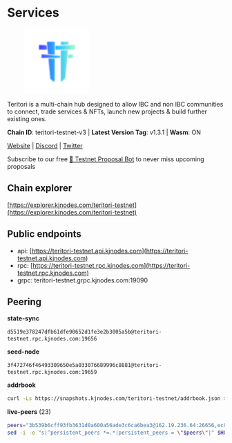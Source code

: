 # Services

<figure><img src="https://raw.githubusercontent.com/kj89/cosmos-images/main/logos/teritori.png" width="150" alt=""><figcaption></figcaption></figure>

Teritori is a multi-chain hub designed to allow IBC and non IBC communities  to connect, trade services & NFTs, launch new projects & build further existing ones.

**Chain ID**: teritori-testnet-v3 | **Latest Version Tag**: v1.3.1 | **Wasm**: ON

[Website](https://teritori.com) | [Discord](https://discord.gg/teritori) | [Twitter](https://twitter.com/TeritoriNetwork)



Subscribe to our free [🤖 Testnet Proposal Bot](https://t.me/kjnodes_testnet_proposal_bot) to never miss upcoming proposals


## Chain explorer
[https://explorer.kjnodes.com/teritori-testnet](https://explorer.kjnodes.com/teritori-testnet)

## Public endpoints

* api: [https://teritori-testnet.api.kjnodes.com](https://teritori-testnet.api.kjnodes.com)
* rpc: [https://teritori-testnet.rpc.kjnodes.com](https://teritori-testnet.rpc.kjnodes.com)
* grpc: teritori-testnet.grpc.kjnodes.com:19090

## Peering

**state-sync**

```text
d5519e378247dfb61dfe90652d1fe3e2b3005a5b@teritori-testnet.rpc.kjnodes.com:19656
```

**seed-node**

```text
3f472746f46493309650e5a033076689996c8881@teritori-testnet.rpc.kjnodes.com:19659
```

**addrbook**
```bash
curl -Ls https://snapshots.kjnodes.com/teritori-testnet/addrbook.json > $HOME/.teritorid/config/addrbook.json
```

**live-peers** (23)
```bash
peers="3b539b6cff93fb3631d0a600a56ade3c6ca6bea3@162.19.236.64:26656,ec0c58dbfe67a12ea16951134e29a6566ac05add@185.217.125.98:26656,303666c503cd27161529692de701f5b2d3a2f043@65.109.23.114:15956,3614bc766d73bebf6b73737b6690af60e7f0683e@65.108.206.118:46656,a2785cabecc10f591d9e8c396c8e162e95a206ec@65.108.226.183:15956,4ebfdac0d496be2407c02202e5ad6f226a11b37a@65.21.134.202:26736,9fc0f6621b1818c9f00ecbd0cd6f9271c2292e8a@65.109.54.15:10656,bf100c1b6b44a6e96ab5691f3023cec3c27747fd@144.126.142.78:46656,07d196ccefcadc548c6cd06cfea425f1544b1495@213.239.217.52:41656,b9bd31a2a68a09d324a9deaf41144ff6d0dbe260@65.108.192.123:15656,c195935295e3429dbd50f155b9a3540b02cbc4d3@65.109.92.240:26656,b6640a6b6062be34a0b5eedb0524c320f31959ef@65.108.234.26:28656,a97eb7a4f3d857f1ff82265d2905fc0762a6bfd4@135.125.5.31:54256,c56b132be41b247c9f8fa1f2addaca57f9946e29@75.119.159.159:44656,e1b331c1f3cba509960c65d6c6bc9b49532bcbaa@65.109.85.170:27656,31413c99357d0cfc48a46767ade171db2ea0205e@135.181.138.160:46656,6bc9f80a5123d62c23aadb7b5d68b740a794b0c6@207.180.194.156:36656,5ae1012f9b0f4672d8152de903d115dd2f1a3ee3@65.21.170.3:27656,15dd94f68c450da2c3b7c60b6364e3dce6f0cbf2@185.193.66.68:26641,ec8faa221a99f5c6d8f647cd08f60f2ace0ed1e2@65.109.112.20:11044,c9dbed7dced2ac0fa86eb51949fc7beefc56db95@116.202.227.117:19656,b33ebb4672f929dddde1365c9678a39abfd881fb@54.202.144.51:26656,d5519e378247dfb61dfe90652d1fe3e2b3005a5b@65.109.68.190:19656"
sed -i -e "s|^persistent_peers *=.*|persistent_peers = \"$peers\"|" $HOME/.teritorid/config/config.toml
```
